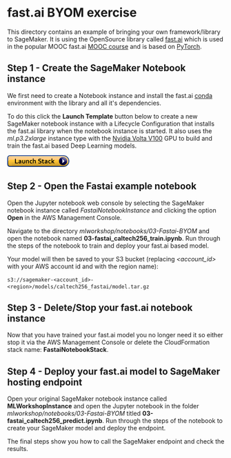 # fast.ai BYOM exercise
This directory contains an example of bringing your own framework/library to SageMaker. It is using the OpenSource library called [fast.ai](https://github.com/fastai/fastai) which is used in the popular MOOC fast.ai [MOOC course](http://course.fast.ai/) and is based on [PyTorch](https://pytorch.org/).

## Step 1 - Create the SageMaker Notebook instance

We first need to create a Notebook instance and install the fast.ai [conda](https://conda.io/docs/user-guide/getting-started.html) environment with the library and all it's dependencies.

To do this click the **Launch Template** button below to create a new SageMaker notebook instance with a Lifecycle Configuration that installs the fast.ai library when the notebook instance is started. It also uses the *ml.p3.2xlarge* instance type with the [Nvidia Volta V100](https://www.nvidia.com/en-us/data-center/tesla-v100/) GPU to build and train the fast.ai based Deep Learning models.

[![CloudFormation](../../img/cfn-launch-stack.png)](https://eu-west-1.console.aws.amazon.com/cloudformation/home?region=eu-west-1#/stacks/create/review?filter=active&templateURL=https%3A%2F%2Fs3-eu-west-1.amazonaws.com%2Fmmcclean-public-files%2Fmlworkshop%2Ffastai-nb-instance.yml&stackName=FastaiNotebookStack&param_NotebookInstanceType=ml.p3.2xlarge)

## Step 2 - Open the Fastai example notebook

Open the Jupyter notebook web console by selecting the SageMaker notebook instance called *FastaiNotebookInstance* and clicking the option **Open** in the AWS Management Console.

Navigate to the directory *mlworkshop/notebooks/03-Fastai-BYOM* and open the notebook named **03-fastai_caltech256_train.ipynb**. Run through the steps of the notebook to train and deploy your fast.ai based model.

Your model will then be saved to your S3 bucket (replacing *<account_id>* with your AWS account id and *<region>* with the region name):

```
s3://sagemaker-<account_id>-<region>/models/caltech256_fastai/model.tar.gz
```

## Step 3 - Delete/Stop your fast.ai notebook instance

Now that you have trained your fast.ai model you no longer need it so either stop it via the AWS Management Console or delete the CloudFormation stack name: **FastaiNotebookStack**.

## Step 4 - Deploy your fast.ai model to SageMaker hosting endpoint

Open your original SageMaker notebook instance called **MLWorkshopInstance** and open the Jupyter notebook in the folder *mlworkshop/notebooks/03-Fastai-BYOM* titled **03-fastai_caltech256_predict.ipynb**. Run through the steps of the notebook to create your SageMaker model and deploy the endpoint.

The final steps show you how to call the SageMaker endpoint and check the results.
